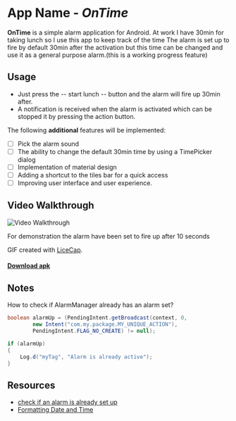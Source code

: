 # App Name - *OnTime*

**OnTime** is a simple alarm application for Android.
At work I have 30min for taking lunch so I use this app to keep track of the time
The alarm is set up to fire by default 30min after the activation but this time can be changed
and use it as a general purpose alarm.(this is a working progress feature)

## Usage

* Just press the -- start lunch -- button and the alarm will fire up 30min after.
* A notification is received when the alarm is activated which can be stopped it by pressing the
action button.



The following **additional** features will be implemented:

- [ ] Pick the alarm sound
- [ ] The ability to change the default 30min time by using a TimePicker dialog
- [ ] Implementation of material design
- [ ] Adding a shortcut to the tiles bar for a quick access
- [ ] Improving user interface and user experience.

## Video Walkthrough


<img src='http://i.imgur.com/Oa4Opi9.gif' title='Video Walkthrough' width='' alt='Video Walkthrough' />

For demonstration the alarm have been set to fire up after 10 seconds

GIF created with [LiceCap](http://www.cockos.com/licecap/).

#### [Download apk](https://github.com/Isutzu/OnTime/upload/master/app)


## Notes

How to check if AlarmManager already has an alarm set?
```java
boolean alarmUp = (PendingIntent.getBroadcast(context, 0,
        new Intent("com.my.package.MY_UNIQUE_ACTION"),
        PendingIntent.FLAG_NO_CREATE) != null);

if (alarmUp)
{
    Log.d("myTag", "Alarm is already active");
}
```

## Resources

- [check if an alarm is already set up ](http://stackoverflow.com/questions/4556670/how-to-check-if-alarmmanager-already-has-an-alarm-set)
- [Formatting Date and Time](http://stackoverflow.com/questions/2271131/display-the-current-time-and-date-in-an-android-application)
